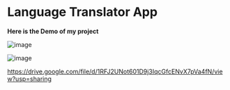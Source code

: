 # Language Translator App

**Here is the Demo of my project**

![image](https://github.com/user-attachments/assets/73c0e487-52f1-4bff-aedb-abc4948feab2)

![image](https://github.com/user-attachments/assets/43a73982-cb90-4815-809c-cb3037f343e5)


https://drive.google.com/file/d/1RFJ2UNot601D9j3IqcGfcENvX7pVa4fN/view?usp=sharing
